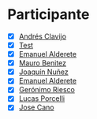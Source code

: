 # Participante

- [X] [Andrés Clavijo](Participantes/Andres-Clavijo.md) 
- [x] [Test](Participantes/test)
- [X] [Emanuel Alderete](Participantes/Emanuel-Alderete.md)
- [X] [Mauro Benitez](Participantes/Mauro-Benitez.md) 
- [x] [Joaquín Nuñez](Participantes/Joaquin-Nunez.md)
- [X] [Emanuel Alderete](Participantes/Emanuel-Alderete.md)
- [X] [Gerónimo Riesco](Participantes/Geronimo-Riesco.md)
- [X] [Lucas Porcelli](Participantes/Lucas-Porcelli.md)
- [X] [Jose Cano](Participantes/Jose-Cano.md)